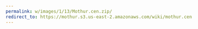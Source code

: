 ```yaml
---
permalink: w/images/1/13/Mothur.cen.zip/
redirect_to: https://mothur.s3.us-east-2.amazonaws.com/wiki/mothur.cen.zip
---
```


